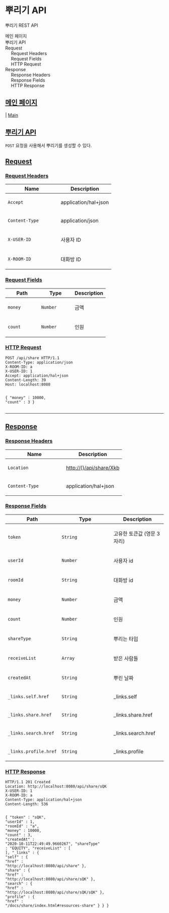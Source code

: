 
<div id="header">
<h1>뿌리기 API</h1>
<div id="toc" class="toc2">
<div id="toctitle">뿌리기 REST API</div>
<ul class="sectlevel1">
<li><a href="https://github.com/shk3029/money/blob/master/index.md">메인 페이지</a></li>
<li><a href="#resources-share">뿌리기 API</a></li>
<li><a href="#_request">Request</a>
<ul class="sectlevel2">
<li><a href="#_request_headers">Request Headers</a></li>
<li><a href="#_request_fields">Request Fields</a></li>
<li><a href="#_http_request">HTTP Request</a></li>
</ul>
</li>
<li><a href="#_response">Response</a>
<ul class="sectlevel2">
<li><a href="#_response_headers">Response Headers</a></li>
<li><a href="#_response_fields">Response Fields</a></li>
<li><a href="#_http_response">HTTP Response</a></li>
</ul>
</li>
</ul>
</div>
</div>
<div id="content">
<div class="sect1">
<h2 id="_메인_페이지"><a class="link" href="#_%EB%A9%94%EC%9D%B8_%ED%8E%98%EC%9D%B4%EC%A7%80">메인 페이지</a></h2>
<div class="sectionbody">
<div class="paragraph">
<p>| <a href="https://github.com/shk3029/money/blob/master/index.md">Main</a></p>
</div>
</div>
</div>
<div id="content">
<div class="sect1">
<div class="sectionbody">
<div class="paragraph">
</div>
</div>
</div>
<div class="sect1">
<h2 id="resources-share"><a class="link" href="#resources-share">뿌리기 API</a></h2>
<div class="sectionbody">
<div class="paragraph">
<p><code>POST</code> 요청을 사용해서 뿌리기를 생성할 수 있다.</p>
</div>
</div>
</div>
<div class="sect1">
<h2 id="_request"><a class="link" href="#_request">Request</a></h2>
<div class="sectionbody">
<div class="sect2">
<h3 id="_request_headers"><a class="link" href="#_request_headers">Request Headers</a></h3>
<table class="tableblock frame-all grid-all spread">
<colgroup>
<col style="width: 50%;">
<col style="width: 50%;">
</colgroup>
<thead>
<tr>
<th class="tableblock halign-left valign-top">Name</th>
<th class="tableblock halign-left valign-top">Description</th>
</tr>
</thead>
<tbody>
<tr>
<td class="tableblock halign-left valign-top"><p class="tableblock"><code>Accept</code></p></td>
<td class="tableblock halign-left valign-top"><p class="tableblock">application/hal+json</p></td>
</tr>
<tr>
<td class="tableblock halign-left valign-top"><p class="tableblock"><code>Content-Type</code></p></td>
<td class="tableblock halign-left valign-top"><p class="tableblock">application/json</p></td>
</tr>
<tr>
<td class="tableblock halign-left valign-top"><p class="tableblock"><code>X-USER-ID</code></p></td>
<td class="tableblock halign-left valign-top"><p class="tableblock">사용자 ID</p></td>
</tr>
<tr>
<td class="tableblock halign-left valign-top"><p class="tableblock"><code>X-ROOM-ID</code></p></td>
<td class="tableblock halign-left valign-top"><p class="tableblock">대화방 ID</p></td>
</tr>
</tbody>
</table>
</div>
<div class="sect2">
<h3 id="_request_fields"><a class="link" href="#_request_fields">Request Fields</a></h3>
<table class="tableblock frame-all grid-all spread">
<colgroup>
<col style="width: 33.3333%;">
<col style="width: 33.3333%;">
<col style="width: 33.3334%;">
</colgroup>
<thead>
<tr>
<th class="tableblock halign-left valign-top">Path</th>
<th class="tableblock halign-left valign-top">Type</th>
<th class="tableblock halign-left valign-top">Description</th>
</tr>
</thead>
<tbody>
<tr>
<td class="tableblock halign-left valign-top"><p class="tableblock"><code>money</code></p></td>
<td class="tableblock halign-left valign-top"><p class="tableblock"><code>Number</code></p></td>
<td class="tableblock halign-left valign-top"><p class="tableblock">금액</p></td>
</tr>
<tr>
<td class="tableblock halign-left valign-top"><p class="tableblock"><code>count</code></p></td>
<td class="tableblock halign-left valign-top"><p class="tableblock"><code>Number</code></p></td>
<td class="tableblock halign-left valign-top"><p class="tableblock">인원</p></td>
</tr>
</tbody>
</table>
</div>
<div class="sect2">
<h3 id="_http_request"><a class="link" href="#_http_request">HTTP Request</a></h3>
<div class="listingblock">
<div class="content">
<pre class="highlightjs highlight nowrap"><code class="language-http hljs" data-lang="http"><span class="hljs-attribute">POST /api/share HTTP/1.1
Content-Type</span>: application/json
<span class="hljs-attribute">X-ROOM-ID</span>: a
<span class="hljs-attribute">X-USER-ID</span>: 1
<span class="hljs-attribute">Accept</span>: application/hal+json
<span class="hljs-attribute">Content-Length</span>: 39
<span class="hljs-attribute">Host</span>: localhost:8080

{
  "<span class="hljs-attribute">money" </span>: 10000,
  "<span class="hljs-attribute">count" </span>: 3
}</code></pre>
</div>
</div>
<hr>
</div>
</div>
</div>
<div class="sect1">
<h2 id="_response"><a class="link" href="#_response">Response</a></h2>
<div class="sectionbody">
<div class="sect2">
<h3 id="_response_headers"><a class="link" href="#_response_headers">Response Headers</a></h3>
<table class="tableblock frame-all grid-all spread">
<colgroup>
<col style="width: 50%;">
<col style="width: 50%;">
</colgroup>
<thead>
<tr>
<th class="tableblock halign-left valign-top">Name</th>
<th class="tableblock halign-left valign-top">Description</th>
</tr>
</thead>
<tbody>
<tr>
<td class="tableblock halign-left valign-top"><p class="tableblock"><code>Location</code></p></td>
<td class="tableblock halign-left valign-top"><p class="tableblock"><a href="http://{}/api/share/Xkb" class="bare">http://{}/api/share/Xkb</a></p></td>
</tr>
<tr>
<td class="tableblock halign-left valign-top"><p class="tableblock"><code>Content-Type</code></p></td>
<td class="tableblock halign-left valign-top"><p class="tableblock">application/hal+json</p></td>
</tr>
</tbody>
</table>
</div>
<div class="sect2">
<h3 id="_response_fields"><a class="link" href="#_response_fields">Response Fields</a></h3>
<table class="tableblock frame-all grid-all spread">
<colgroup>
<col style="width: 33.3333%;">
<col style="width: 33.3333%;">
<col style="width: 33.3334%;">
</colgroup>
<thead>
<tr>
<th class="tableblock halign-left valign-top">Path</th>
<th class="tableblock halign-left valign-top">Type</th>
<th class="tableblock halign-left valign-top">Description</th>
</tr>
</thead>
<tbody>
<tr>
<td class="tableblock halign-left valign-top"><p class="tableblock"><code>token</code></p></td>
<td class="tableblock halign-left valign-top"><p class="tableblock"><code>String</code></p></td>
<td class="tableblock halign-left valign-top"><p class="tableblock">고유한 토큰값 (영문 3자리)</p></td>
</tr>
<tr>
<td class="tableblock halign-left valign-top"><p class="tableblock"><code>userId</code></p></td>
<td class="tableblock halign-left valign-top"><p class="tableblock"><code>Number</code></p></td>
<td class="tableblock halign-left valign-top"><p class="tableblock">사용자 id</p></td>
</tr>
<tr>
<td class="tableblock halign-left valign-top"><p class="tableblock"><code>roomId</code></p></td>
<td class="tableblock halign-left valign-top"><p class="tableblock"><code>String</code></p></td>
<td class="tableblock halign-left valign-top"><p class="tableblock">대화방 id</p></td>
</tr>
<tr>
<td class="tableblock halign-left valign-top"><p class="tableblock"><code>money</code></p></td>
<td class="tableblock halign-left valign-top"><p class="tableblock"><code>Number</code></p></td>
<td class="tableblock halign-left valign-top"><p class="tableblock">금액</p></td>
</tr>
<tr>
<td class="tableblock halign-left valign-top"><p class="tableblock"><code>count</code></p></td>
<td class="tableblock halign-left valign-top"><p class="tableblock"><code>Number</code></p></td>
<td class="tableblock halign-left valign-top"><p class="tableblock">인원</p></td>
</tr>
<tr>
<td class="tableblock halign-left valign-top"><p class="tableblock"><code>shareType</code></p></td>
<td class="tableblock halign-left valign-top"><p class="tableblock"><code>String</code></p></td>
<td class="tableblock halign-left valign-top"><p class="tableblock">뿌리는 타입</p></td>
</tr>
<tr>
<td class="tableblock halign-left valign-top"><p class="tableblock"><code>receiveList</code></p></td>
<td class="tableblock halign-left valign-top"><p class="tableblock"><code>Array</code></p></td>
<td class="tableblock halign-left valign-top"><p class="tableblock">받은 사람들</p></td>
</tr>
<tr>
<td class="tableblock halign-left valign-top"><p class="tableblock"><code>createdAt</code></p></td>
<td class="tableblock halign-left valign-top"><p class="tableblock"><code>String</code></p></td>
<td class="tableblock halign-left valign-top"><p class="tableblock">뿌린 날짜</p></td>
</tr>
<tr>
<td class="tableblock halign-left valign-top"><p class="tableblock"><code>_links.self.href</code></p></td>
<td class="tableblock halign-left valign-top"><p class="tableblock"><code>String</code></p></td>
<td class="tableblock halign-left valign-top"><p class="tableblock">_links.self</p></td>
</tr>
<tr>
<td class="tableblock halign-left valign-top"><p class="tableblock"><code>_links.share.href</code></p></td>
<td class="tableblock halign-left valign-top"><p class="tableblock"><code>String</code></p></td>
<td class="tableblock halign-left valign-top"><p class="tableblock">_links.share.href</p></td>
</tr>
<tr>
<td class="tableblock halign-left valign-top"><p class="tableblock"><code>_links.search.href</code></p></td>
<td class="tableblock halign-left valign-top"><p class="tableblock"><code>String</code></p></td>
<td class="tableblock halign-left valign-top"><p class="tableblock">_links.search.href</p></td>
</tr>
<tr>
<td class="tableblock halign-left valign-top"><p class="tableblock"><code>_links.profile.href</code></p></td>
<td class="tableblock halign-left valign-top"><p class="tableblock"><code>String</code></p></td>
<td class="tableblock halign-left valign-top"><p class="tableblock">_links.profile</p></td>
</tr>
</tbody>
</table>
</div>
<div class="sect2">
<h3 id="_http_response"><a class="link" href="#_http_response">HTTP Response</a></h3>
<div class="listingblock">
<div class="content">
<pre class="highlightjs highlight nowrap"><code class="language-http hljs" data-lang="http">HTTP/1.1 <span class="hljs-number">201</span> Created
<span class="hljs-attribute">Location</span>: http://localhost:8080/api/share/sQK
<span class="hljs-attribute">X-USER-ID</span>: 1
<span class="hljs-attribute">X-ROOM-ID</span>: a
<span class="hljs-attribute">Content-Type</span>: application/hal+json
<span class="hljs-attribute">Content-Length</span>: 536

{
  "<span class="hljs-attribute">token" </span>: "sQK",
  "<span class="hljs-attribute">userId" </span>: 1,
  "<span class="hljs-attribute">roomId" </span>: "a",
  "<span class="hljs-attribute">money" </span>: 10000,
  "<span class="hljs-attribute">count" </span>: 3,
  "<span class="hljs-attribute">createdAt" </span>: "2020-10-11T22:49:49.9660267",
  "<span class="hljs-attribute">shareType" </span>: "EQUITY",
  "<span class="hljs-attribute">receiveList" </span>: [ ],
  "<span class="hljs-attribute">_links" </span>: {
    "<span class="hljs-attribute">self" </span>: {
      "<span class="hljs-attribute">href" </span>: "http://localhost:8080/api/share"
    },
    "<span class="hljs-attribute">share" </span>: {
      "<span class="hljs-attribute">href" </span>: "http://localhost:8080/api/share/sQK"
    },
    "<span class="hljs-attribute">search" </span>: {
      "<span class="hljs-attribute">href" </span>: "http://localhost:8080/api/share/sQK/sQK"
    },
    "<span class="hljs-attribute">profile" </span>: {
      "<span class="hljs-attribute">href" </span>: "/docs/share/index.html#resources-share"
    }
  }
}</code></pre>
</div>
</div>
</div>
</div>
</div>
</div>





